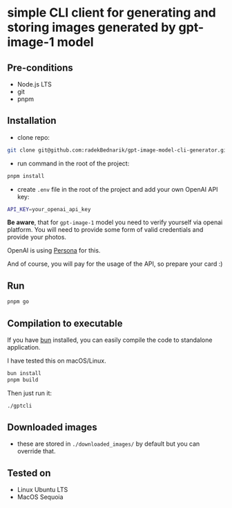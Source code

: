 # simple CLI client for generating and storing images generated by gpt-image-1 model

## Pre-conditions

- Node.js LTS
- git
- pnpm

## Installation

- clone repo:

```bash
git clone git@github.com:radekBednarik/gpt-image-model-cli-generator.git
```

- run command in the root of the project:

```bash
pnpm install
```

- create `.env` file in the root of the project and add your own
  OpenAI API key:

```bash
API_KEY=your_openai_api_key
```

**Be aware**, that for `gpt-image-1` model you need to verify yourself via openai platform.
You will need to provide some form of valid credentials and provide your photos.

OpenAI is using [Persona](https://withpersona.com/) for this.

And of course, you will pay for the usage of the API, so prepare your card :)

## Run

```bash
pnpm go
```

## Compilation to executable

If you have [bun](https://bun.sh) installed, you can easily compile the code
to standalone application.

I have tested this on macOS/Linux.

```bash
bun install
pnpm build
```

Then just run it:

```bash
./gptcli
```

## Downloaded images

- these are stored in `./downloaded_images/` by default but you can override that.

## Tested on

- Linux Ubuntu LTS
- MacOS Sequoia

```

```
